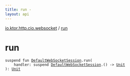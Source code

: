 ```yaml
---
title: run - 
layout: api
---
```


<div class='api-docs-breadcrumbs'><a href="index.html">io.ktor.http.cio.websocket</a> / <a href="./run.html">run</a></div>

# run

<div class="signature"><code><span class="keyword">suspend</span> <span class="keyword">fun </span><a href="-default-web-socket-session/index.html"><span class="identifier">DefaultWebSocketSession</span></a><span class="symbol">.</span><span class="identifier">run</span><span class="symbol">(</span><br/>&nbsp;&nbsp;&nbsp;&nbsp;<span class="parameterName" id="io.ktor.http.cio.websocket$run(io.ktor.http.cio.websocket.DefaultWebSocketSession, kotlin.SuspendFunction1((io.ktor.http.cio.websocket.DefaultWebSocketSession, kotlin.Unit)))/handler">handler</span><span class="symbol">:</span>&nbsp;<span class="keyword">suspend </span><a href="-default-web-socket-session/index.html"><span class="identifier">DefaultWebSocketSession</span></a><span class="symbol">.</span><span class="symbol">(</span><span class="symbol">)</span>&nbsp;<span class="symbol">-&gt;</span>&nbsp;<a href="https://kotlinlang.org/api/latest/jvm/stdlib/kotlin/-unit/index.html"><span class="identifier">Unit</span></a><br/><span class="symbol">)</span><span class="symbol">: </span><a href="https://kotlinlang.org/api/latest/jvm/stdlib/kotlin/-unit/index.html"><span class="identifier">Unit</span></a></code></div>
